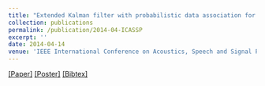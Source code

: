 ```yaml
---
title: "Extended Kalman filter with probabilistic data association for multiple non-concurrent speaker localization in reverberant environments"
collection: publications
permalink: /publication/2014-04-ICASSP
excerpt: ''
date: 2014-04-14
venue: 'IEEE International Conference on Acoustics, Speech and Signal Processing (ICASSP), Italy'
---
```


[[Paper]](http://Soumitro-Chakrabarty.github.io/files/14_ICASSP_paper.pdf)
[[Poster]](http://Soumitro-Chakrabarty.github.io/files/14_ICASSP_poster.pdf)
[[Bibtex]](http://Soumitro-Chakrabarty.github.io/files/14_ICASSP_bib.tex)
